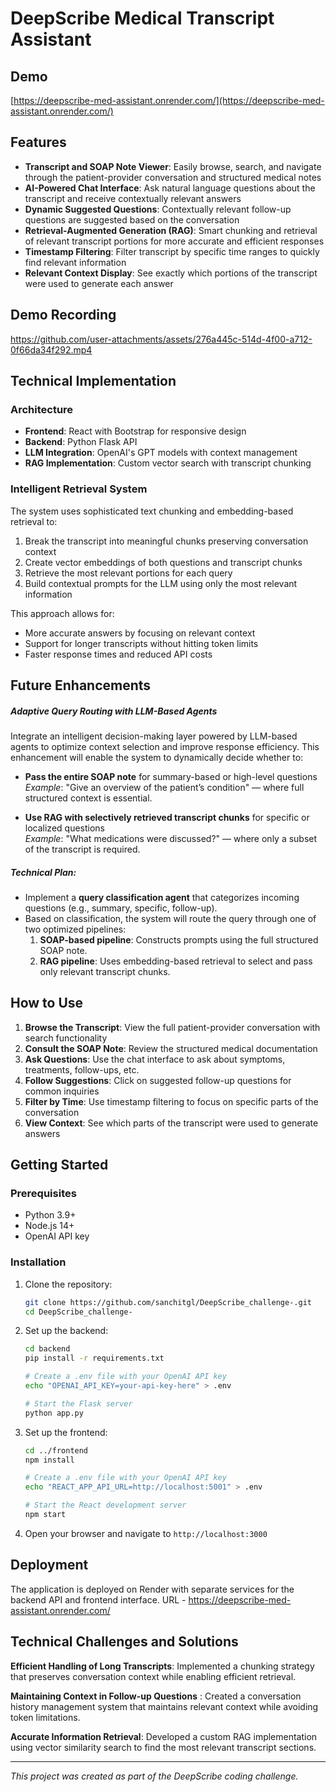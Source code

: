 # DeepScribe Medical Transcript Assistant

## Demo

[https://deepscribe-med-assistant.onrender.com/](https://deepscribe-med-assistant.onrender.com/)

## Features

- **Transcript and SOAP Note Viewer**: Easily browse, search, and navigate through the patient-provider conversation and structured medical notes
- **AI-Powered Chat Interface**: Ask natural language questions about the transcript and receive contextually relevant answers
- **Dynamic Suggested Questions**: Contextually relevant follow-up questions are suggested based on the conversation
- **Retrieval-Augmented Generation (RAG)**: Smart chunking and retrieval of relevant transcript portions for more accurate and efficient responses
- **Timestamp Filtering**: Filter transcript by specific time ranges to quickly find relevant information
- **Relevant Context Display**: See exactly which portions of the transcript were used to generate each answer

## Demo Recording 


https://github.com/user-attachments/assets/276a445c-514d-4f00-a712-0f66da34f292.mp4



## Technical Implementation

### Architecture

- **Frontend**: React with Bootstrap for responsive design
- **Backend**: Python Flask API
- **LLM Integration**: OpenAI's GPT models with context management
- **RAG Implementation**: Custom vector search with transcript chunking

### Intelligent Retrieval System

The system uses sophisticated text chunking and embedding-based retrieval to:

1. Break the transcript into meaningful chunks preserving conversation context
2. Create vector embeddings of both questions and transcript chunks
3. Retrieve the most relevant portions for each query
4. Build contextual prompts for the LLM using only the most relevant information

This approach allows for:
- More accurate answers by focusing on relevant context
- Support for longer transcripts without hitting token limits
- Faster response times and reduced API costs


## Future Enhancements

##### Adaptive Query Routing with LLM-Based Agents

Integrate an intelligent decision-making layer powered by LLM-based agents to optimize context selection and improve response efficiency. This enhancement will enable the system to dynamically decide whether to:
- **Pass the entire SOAP note** for summary-based or high-level questions  
  _Example_: "Give an overview of the patient’s condition" — where full structured context is essential.
  
- **Use RAG with selectively retrieved transcript chunks** for specific or localized questions  
  _Example_: "What medications were discussed?" — where only a subset of the transcript is required.

##### Technical Plan:

- Implement a **query classification agent** that categorizes incoming questions (e.g., summary, specific, follow-up).
- Based on classification, the system will route the query through one of two optimized pipelines:
  1. **SOAP-based pipeline**: Constructs prompts using the full structured SOAP note.
  2. **RAG pipeline**: Uses embedding-based retrieval to select and pass only relevant transcript chunks.


## How to Use

1. **Browse the Transcript**: View the full patient-provider conversation with search functionality
2. **Consult the SOAP Note**: Review the structured medical documentation
3. **Ask Questions**: Use the chat interface to ask about symptoms, treatments, follow-ups, etc.
4. **Follow Suggestions**: Click on suggested follow-up questions for common inquiries
5. **Filter by Time**: Use timestamp filtering to focus on specific parts of the conversation
6. **View Context**: See which parts of the transcript were used to generate answers

## Getting Started

### Prerequisites
- Python 3.9+
- Node.js 14+
- OpenAI API key

### Installation

1. Clone the repository:
   ```bash
   git clone https://github.com/sanchitgl/DeepScribe_challenge-.git
   cd DeepScribe_challenge-
   ```

2. Set up the backend:
   ```bash
   cd backend
   pip install -r requirements.txt
   
   # Create a .env file with your OpenAI API key
   echo "OPENAI_API_KEY=your-api-key-here" > .env
   
   # Start the Flask server
   python app.py
   ```

3. Set up the frontend:
   ```bash
   cd ../frontend
   npm install

   # Create a .env file with your OpenAI API key
   echo "REACT_APP_API_URL=http://localhost:5001" > .env
   
   # Start the React development server
   npm start
   ```

4. Open your browser and navigate to `http://localhost:3000`

## Deployment

The application is deployed on Render with separate services for the backend API and frontend interface.
URL - https://deepscribe-med-assistant.onrender.com/

## Technical Challenges and Solutions

**Efficient Handling of Long Transcripts**: Implemented a chunking strategy that preserves conversation context while enabling efficient retrieval.

**Maintaining Context in Follow-up Questions** : Created a conversation history management system that maintains relevant context while avoiding token limitations.

**Accurate Information Retrieval**: Developed a custom RAG implementation using vector similarity search to find the most relevant transcript sections.

---

*This project was created as part of the DeepScribe coding challenge.*

